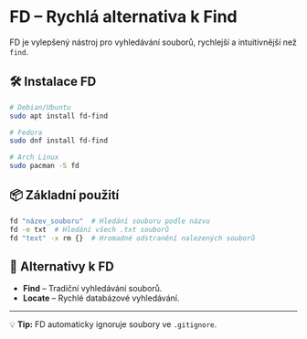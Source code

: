 # FD – Rychlá alternativa k Find

FD je vylepšený nástroj pro vyhledávání souborů, rychlejší a intuitivnější než `find`.

## 🛠 Instalace FD
```bash
# Debian/Ubuntu
sudo apt install fd-find

# Fedora
sudo dnf install fd-find

# Arch Linux
sudo pacman -S fd
```

## 📦 Základní použití
```bash
fd "název_souboru"  # Hledání souboru podle názvu
fd -e txt  # Hledání všech .txt souborů
fd "text" -x rm {}  # Hromadné odstranění nalezených souborů
```

## 🔄 Alternativy k FD
- **Find** – Tradiční vyhledávání souborů.
- **Locate** – Rychlé databázové vyhledávání.

---
💡 **Tip:** FD automaticky ignoruje soubory ve `.gitignore`.
